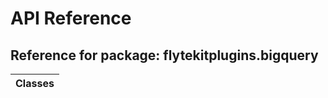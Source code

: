 # API Reference

## Reference for package: flytekitplugins.bigquery

| Classes  |
| :------------- |
